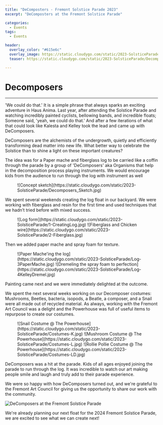 ```yaml
---
title: "DeComposters - Fremont Solstice Parade 2023"
excerpt: "DeComposters at the Fremont Solstice Parade"

categories:
  - Events
tags:
  - Events

header:
  overlay_color: "#615e6c"
  overlay_image: https://static.cloudygo.com/static/2023-SolsticeParade/Decomposers_at_Parade_Wide.jpg
  teaser: https://static.cloudygo.com/static/2023-SolsticeParade/Decomposers_at_Parade_Wide.jpg

---
```


# Decomposers
---

'We could do that.' It is a simple phrase that always sparks an exciting adventure in Haus Anima. Last year, after attending the Solstice Parade and watching incredibly painted cyclists, bellowing bands, and incredible floats; Someone said, 'yeah, we could do that.' And after a few iterations of what that could look like Kalesta and Kelley took the lead and came up with DeComposers.


DeComposers are the alchemists of the undergrowth, quietly and efficiently transforming dead matter into new life. What better way to celebrate the Solstice than to shine a light on these important creatures?

The idea was for a Paper mache and fiberglass log to be carried like a coffin through the parade by a group of 'DeComposers' aka Organisms that help in the decomposition process playing instruments. We would encourage kids from the audience to run through the log with instrument as well

<figure class="half" markdown="span">
![Concept sketch](https://static.cloudygo.com/static/2023-SolsticeParade/Decomposers_Sketch.jpg)
</figure>

We spent several weekends creating the log float in our backyard. We were working with fiberglass and resin for the first time and used techniques that we hadn’t tried before with mixed success.

<figure class="half" markdown="span">
![Log form](https://static.cloudygo.com/static/2023-SolsticeParade/1-CreatingLog.jpg)
![Fiberglass and Chicken wire](https://static.cloudygo.com/static/2023-SolsticeParade/2-Fiberglass.jpg)
</figure>

Then we added paper mache and spray foam for texture.

<figure class="half" markdown="span">
![Paper Mache'ing the log](https://static.cloudygo.com/static/2023-SolsticeParade/Log-3PaperMache.jpg)
![Dremeling the spray foam to perfection](https://static.cloudygo.com/static/2023-SolsticeParade/Log-4KelleyDremel.jpg)
</figure>

Painting came next and we were immediately delighted at the outcome.

We spent the next several weeks working on our Decomposer costumes: Mushrooms, Beetles, bacteria, isopods, a Beatle, a composer, and a Snail were all made out of recycled material. As always, working with the Fremont Art Council was a delight and the Powerhouse was full of useful items to repurpose to create our costumes.

<figure class="third" markdown="span">
![Snail Costume @ The Powerhouse](https://static.cloudygo.com/static/2023-SolsticeParade/Costumes-K.jpg)
![Mushroom Costume @ The Powerhouse](https://static.cloudygo.com/static/2023-SolsticeParade/Costumes-L.jpg)
![Rollie Pollie Costume @ The Powerhouse](https://static.cloudygo.com/static/2023-SolsticeParade/Costumes-LD.jpg)
</figure>


DeComposers was a hit at the parade. Kids of all ages enjoyed joining the parade to run through the log. It was incredible to watch our art making people smile and laugh and truly add to their parade experience.

We were so happy with how DeComposers turned out, and we're grateful to the Fremont Art Council for giving us the opportunity to share our work with the community.

![DeComposers at the Fremont Solstice Parade](https://static.cloudygo.com/static/2023-SolsticeParade/Decomposers_at_Parade_Wide.jpg)

We're already planning our next float for the 2024 Fremont Solstice Parade, we are excited to see what we can create next!
